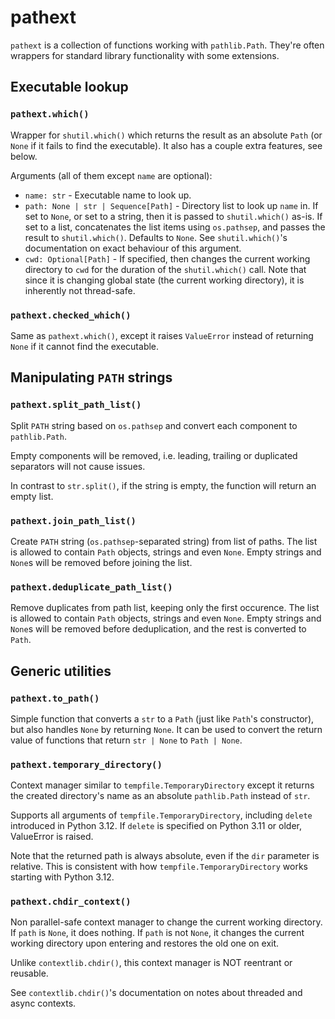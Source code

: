 # pathext

`pathext` is a collection of functions working with `pathlib.Path`. They're often wrappers for standard library functionality with some extensions.

## Executable lookup

### `pathext.which()`

Wrapper for `shutil.which()` which returns the result as an absolute `Path` (or `None` if it fails to find the executable). It also has a couple extra features, see below.

Arguments (all of them except `name` are optional):
- `name: str` - Executable name to look up.
- `path: None | str | Sequence[Path]` - Directory list to look up `name` in. If set to `None`, or set to a string, then it is passed to `shutil.which()` as-is. If set to a list, concatenates the list items using `os.pathsep`, and passes the result to `shutil.which()`. Defaults to `None`. See `shutil.which()`'s documentation on exact behaviour of this argument.
- `cwd: Optional[Path]` - If specified, then changes the current working directory to `cwd` for the duration of the `shutil.which()` call. Note that since it is changing global state (the current working directory), it is inherently not thread-safe.

### `pathext.checked_which()`

Same as `pathext.which()`, except it raises `ValueError` instead of returning `None` if it cannot find the executable.

## Manipulating `PATH` strings

### `pathext.split_path_list()`

Split `PATH` string based on `os.pathsep` and convert each component to `pathlib.Path`.

Empty components will be removed, i.e. leading, trailing or duplicated separators will not cause issues.

In contrast to `str.split()`, if the string is empty, the function will return an empty list.

### `pathext.join_path_list()`

Create `PATH` string (`os.pathsep`-separated string) from list of paths. The list is allowed to contain `Path` objects, strings and even `None`. Empty strings and `None`s will be removed before joining the list.

### `pathext.deduplicate_path_list()`

Remove duplicates from path list, keeping only the first occurence. The list is allowed to contain `Path` objects, strings and even `None`. Empty strings and `None`s will be removed before deduplication, and the rest is converted to `Path`.

## Generic utilities

### `pathext.to_path()`

Simple function that converts a `str` to a `Path` (just like `Path`'s constructor), but also handles `None` by returning `None`. It can be used to convert the return value of functions that return `str | None` to `Path | None`.

### `pathext.temporary_directory()`

Context manager similar to `tempfile.TemporaryDirectory` except it returns the created directory's name as an absolute `pathlib.Path` instead of `str`.

Supports all arguments of `tempfile.TemporaryDirectory`, including `delete` introduced in Python 3.12. If `delete` is specified on Python 3.11 or older, ValueError is raised.

Note that the returned path is always absolute, even if the `dir` parameter is relative. This is consistent with how `tempfile.TemporaryDirectory` works starting with Python 3.12.

### `pathext.chdir_context()`

Non parallel-safe context manager to change the current working directory. If `path` is `None`, it does nothing. If `path` is not `None`, it changes the current working directory upon entering and restores the old one on exit.

Unlike `contextlib.chdir()`, this context manager is NOT reentrant or reusable.

See `contextlib.chdir()`'s documentation on notes about threaded and async contexts.
